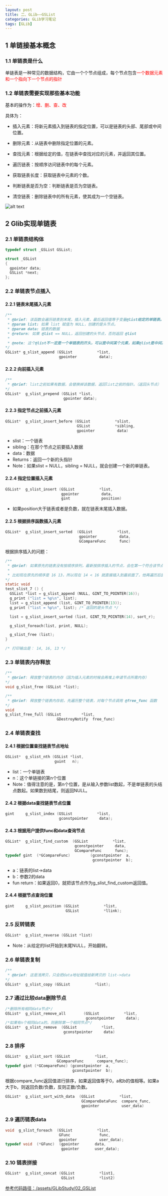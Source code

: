 ```yaml
---
layout: post
title: 二、GLib——GSList
categories: GLib学习笔记
tags: [GLib]
---
```



## 1 单链接基本概念

### 1.1 单链表是什么

单链表是一种常见的数据结构，它由一个个节点组成，每个节点包含<font color="red">一个数据元素和一个指向下一个节点的指针</font>

### 1.2 单链表需要实现那些基本功能

基本的操作为：<font color="red">增、删、查、改</font>

具体为：

- 插入元素：将新元素插入到链表的指定位置，可以是链表的头部、尾部或中间位置。

- 删除元素：从链表中删除指定位置的元素。

- 查找元素：根据给定的值，在链表中查找对应的元素，并返回其位置。

- 遍历链表：按顺序访问链表中的每个元素。

- 获取链表长度：获取链表中元素的个数。

- 判断链表是否为空：判断链表是否为空链表。

- 清空链表：删除链表中的所有元素，使其成为一个空链表。

![alt text](/assets/GLibStudy/02_GSList/image/image.png)

## 2 Glib实现单链表

### 2.1 单链表结构体

```c
typedef struct _GSList GSList;

struct _GSList
{
  gpointer data;
  GSList *next;
};
```

### 2.2 单链表节点插入

#### 2.2.1 链表末尾插入元素
```c
/**
 * @brief: 该函数会遍历链表到末尾，插入元素，最后返回值等于变量@list给定的单链表。
 * @param list: 如果 list 赋值为 NULL，创建的是头节点。
 * @param data: 链表的数据
 * @return: 如果 @list == NULL，返回创建的头节点，否则返回 @list
 * 
 * @note: 这个@list不一定是一个单链表的开头，可以是中间某个元素，如果@list是中间某个元素，则返回值也是中间某个元素。
*/
GSList* g_slist_append (GSList           *list,
					    gpointer          data);
```

#### 2.2.2 向前插入元素
```c
/**
 * @brief: list之前如果有数据，会替换掉该数据，返回list之前的指针。（返回头节点）
*/
GSList*  g_slist_prepend (GSList *list,
					      gpointer data);
```

#### 2.2.3 指定节点之前插入元素

```c
GSList*  g_slist_insert_before (GSList           *slist,
				            	GSList           *sibling,
					 		    gpointer          data)
```

- slist：一个链表
- sibling：在那个节点之前要插入数据
- data：数据
- Returns：返回一个新的头指针
- Note：如果slist = NULL，sibling = NULL，就会创建一个新的单链表。

#### 2.2.4 指定位置插入元素
```c
GSList*  g_slist_insert (GSList           *list,
					     gpointer          data,
					     gint              position)
```
- 如果position大于链表或者是负数，就在链表末尾插入数据。

#### 2.2.5 根据排序函数插入元素

```c
GSList*  g_slist_insert_sorted  (GSList           *list,
					             gpointer          data,
					             GCompareFunc      func)
```


根据排序插入的问题：

```c
/**
 * @brief: 如果原先的链表没有按顺序排列，最新按排序插入的节点，会在第一个符合该节点的位置插入
 * 
 * 比如现在原先的顺序是 16 13，所以现在 14 < 16 就直接插入到最前面了，他再遍历后面的
*/
static void
test_slist_7 () { 
  GSList *list = g_slist_append (NULL, GINT_TO_POINTER(16));
  g_print ("list = %p\n", list); 
  list = g_slist_append (list, GINT_TO_POINTER(13));
  g_print ("list = %p\n", list); /* 返回的是头节点 */

  list = g_slist_insert_sorted (list, GINT_TO_POINTER(14), sort_r);

  g_slist_foreach(list, print, NULL);

  g_slist_free (list);
}

/* 打印输出是： 14, 16, 13 */
```


### 2.3 单链表内存释放

```c
/**
 * @brief: 释放整个链表的内存（因为插入元素的时候会再堆上申请节点所需内存）
*/
void g_slist_free (GSList *list);

/**
 * @brief: 释放整个链表内存前，先遍历整个链表，对每个节点调用 @free_func 函数
*/
void
g_slist_free_full (GSList         *list,
		               GDestroyNotify  free_func)
```

### 2.4 单链表查找

#### 2.4.1 根据位置查找链表节点地址

```c
GSList*  g_slist_nth (GSList *list,
					  guint   n);
```

 - list：一个单链表
 - n：这个单链接的第n个位置
 - Note：值得注意的是，第n个位置，是从输入参数list数起，不是单链表的头结点数起。如果数到结尾，则返回NULL。
 
#### 2.4.2 根据data查找链表节点位置

```c
gint     g_slist_index (GSList           *list,
					    gconstpointer     data);
```

#### 2.4.3 根据用户提供func和data查询节点

```c
GSList*  g_slist_find_custom  (GSList           *list,
					           gconstpointer     data,
					           GCompareFunc      func);
typedef gint  (*GCompareFunc)         (gconstpointer  a,
                                       gconstpointer  b);
```

 - a：链表的list->data
 - b：参数2的data
 - fun return：如果返回0，就把该节点作为g_slist_find_custom返回值。

#### 2.4.4  根据节点查询位置

```c
gint     g_slist_position (GSList           *list,
					       GSList           *llink);
```

 
### 2.5 反转链表
```c
GSList*  g_slist_reverse (GSList *list)
```

- Note：从给定的list开始到末尾NULL，开始翻转。

### 2.6 单链表复制

```c
/**
 * @brief: 这是浅拷贝，只会把data地址赋值给新拷贝的 list->data
*/
GSList*  g_slist_copy (GSList           *list);
```

### 2.7 通过比较data删除节点

```c
/*删除所有相同data节点*/
GSList*  g_slist_remove_all        (GSList           *list,
					                gconstpointer     data);
/*如果有n个相同data的，则删除第一个相同节点*/
GSList*  g_slist_remove  (GSList           *list,
					      gconstpointer     data)
```

### 2.8 排序

```c
GSList*  g_slist_sort (GSList           *list,
					   GCompareFunc      compare_func);
typedef gint (*GCompareFunc) (gconstpointer  a,
                              gconstpointer  b);
```
根据compare_func返回值进行排序，如果返回值等于0，a和b的值相等。如果a大于b，则返回负数/负数，反则正数/负数。

```c
GSList*  g_slist_sort_with_data  (GSList           *list,
					              GCompareDataFunc  compare_func,
					              gpointer          user_data)
```


### 2.9 遍历链表data

```c
void  g_slist_foreach  (GSList           *list,
					    GFunc             func,
					    gpointer          user_data);
typedef void  (*GFunc)  (gpointer       data,
                         gpointer       user_data);
```

### 2.10 链表拼接

```c
GSList*  g_slist_concat (GSList           *list1,
					     GSList           *list2)
```


[参考代码路径：/assets/GLibStudy/02_GSList](/assets/GLibStudy/02_GSList)